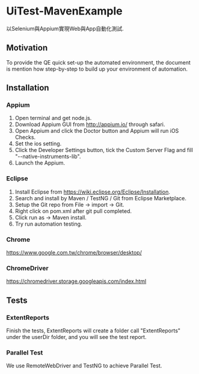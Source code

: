 # UiTest-MavenExample
以Selenium與Appium實現Web與App自動化測試.

## Motivation

To provide the QE quick set-up the automated environment, the document is mention how step-by-step to build up your environment of automation. 

## Installation

### Appium

1. Open terminal and get node.js.
2. Download Appium GUI from http://appium.io/ through safari.
3. Open Appium and click the Doctor button and Appium will run iOS Checks.
4. Set the ios setting.
5. Click the Developer Settings button, tick the Custom Server Flag and fill "--native-instruments-lib".
6. Launch the Appium.

### Eclipse

1. Install Eclipse from https://wiki.eclipse.org/Eclipse/Installation.
2. Search and install by Maven / TestNG / Git from Eclipse Marketplace.
3. Setup the Git repo from File -> import -> Git.
4. Right click on pom.xml after git pull completed.
5. Click run as -> Maven install.
6. Try run automation testing.

### Chrome

https://www.google.com.tw/chrome/browser/desktop/

### ChromeDriver

https://chromedriver.storage.googleapis.com/index.html

## Tests

### ExtentReports

Finish the tests, ExtentReports will create a folder call "ExtentReports" under the userDir folder, and you will see the test report.

### Parallel Test

We use RemoteWebDriver and TestNG to achieve Parallel Test.
